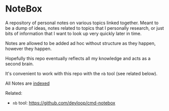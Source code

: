 # NoteBox

A repository of personal notes on various topics linked together.
Meant to be a dump of ideas, notes related to topics that I personally research,
or just bits of information that I want to look up very quickly later in time. 

Notes are allowed to be added ad hoc without structure as they happen, however 
they happen. 

Hopefully this repo eventually reflects all my knowledge and acts as a second brain.

It's convenient to work with this repo with the `nb` tool (see related below).

All Notes are [indexed](/dex/all.md)

Related:
  
  * `nb` tool: <https://github.com/deyloop/cmd-notebox>



